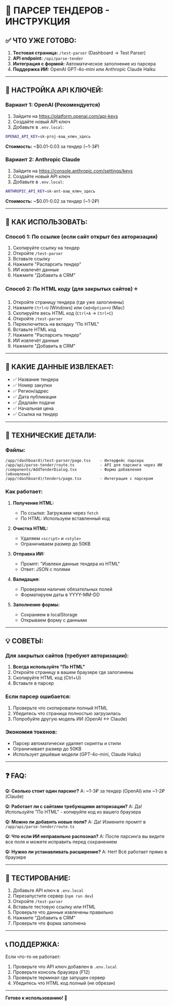 # 🤖 ПАРСЕР ТЕНДЕРОВ - ИНСТРУКЦИЯ

## ✅ ЧТО УЖЕ ГОТОВО:

1. **Тестовая страница:** `/test-parser` (Dashboard → Test Parser)
2. **API endpoint:** `/api/parse-tender`
3. **Интеграция с формой:** Автоматическое заполнение из парсера
4. **Поддержка ИИ:** OpenAI GPT-4o-mini или Anthropic Claude Haiku

---

## 🔑 НАСТРОЙКА API КЛЮЧЕЙ:

### Вариант 1: OpenAI (Рекомендуется)

1. Зайдите на https://platform.openai.com/api-keys
2. Создайте новый API ключ
3. Добавьте в `.env.local`:

```bash
OPENAI_API_KEY=sk-proj-ваш_ключ_здесь
```

**Стоимость:** ~$0.01-0.03 за тендер (~1-3₽)

### Вариант 2: Anthropic Claude

1. Зайдите на https://console.anthropic.com/settings/keys
2. Создайте новый API ключ
3. Добавьте в `.env.local`:

```bash
ANTHROPIC_API_KEY=sk-ant-ваш_ключ_здесь
```

**Стоимость:** ~$0.01-0.02 за тендер (~1-2₽)

---

## 🚀 КАК ИСПОЛЬЗОВАТЬ:

### Способ 1: По ссылке (если сайт открыт без авторизации)

1. Скопируйте ссылку на тендер
2. Откройте `/test-parser`
3. Вставьте ссылку
4. Нажмите "Распарсить тендер"
5. ИИ извлечёт данные
6. Нажмите "Добавить в CRM"

### Способ 2: По HTML коду (для закрытых сайтов) ⭐

1. Откройте страницу тендера (где уже залогинены)
2. Нажмите `Ctrl+U` (Windows) или `Cmd+Option+U` (Mac)
3. Скопируйте весь HTML код (`Ctrl+A` → `Ctrl+C`)
4. Откройте `/test-parser`
5. Переключитесь на вкладку "По HTML"
6. Вставьте HTML код
7. Нажмите "Распарсить тендер"
8. ИИ извлечёт данные
9. Нажмите "Добавить в CRM"

---

## 🎯 КАКИЕ ДАННЫЕ ИЗВЛЕКАЕТ:

- ✅ Название тендера
- ✅ Номер закупки
- ✅ Регион/адрес
- ✅ Дата публикации
- ✅ Дедлайн подачи
- ✅ Начальная цена
- ✅ Ссылка на тендер

---

## 🔧 ТЕХНИЧЕСКИЕ ДЕТАЛИ:

### Файлы:

```
/app/(dashboard)/test-parser/page.tsx    - Интерфейс парсера
/app/api/parse-tender/route.ts           - API для парсинга через ИИ
/components/AddTenderDialog.tsx          - Форма добавления (обновлена)
/app/(dashboard)/tenders/page.tsx        - Интеграция с парсером
```

### Как работает:

1. **Получение HTML:**
   - По ссылке: Загружаем через `fetch`
   - По HTML: Используем вставленный код

2. **Очистка HTML:**
   - Удаляем `<script>` и `<style>`
   - Ограничиваем размер до 50KB

3. **Отправка ИИ:**
   - Промпт: "Извлеки данные тендера из HTML"
   - Ответ: JSON с полями

4. **Валидация:**
   - Проверяем наличие обязательных полей
   - Форматируем даты в YYYY-MM-DD

5. **Заполнение формы:**
   - Сохраняем в localStorage
   - Открываем форму с данными

---

## 💡 СОВЕТЫ:

### Для закрытых сайтов (требуют авторизации):

1. **Всегда используйте "По HTML"**
2. Откройте страницу в вашем браузере где залогинены
3. Скопируйте HTML код (Ctrl+U)
4. Вставьте в парсер

### Если парсер ошибается:

1. Проверьте что скопировали полный HTML
2. Убедитесь что страница полностью загрузилась
3. Попробуйте другую модель ИИ (OpenAI <-> Claude)

### Экономия токенов:

- Парсер автоматически удаляет скрипты и стили
- Ограничивает размер до 50KB
- Использует дешёвые модели (GPT-4o-mini, Claude Haiku)

---

## ❓ FAQ:

**Q: Сколько стоит один парсинг?**
A: ~1-3₽ за тендер (OpenAI) или ~1-2₽ (Claude)

**Q: Работает ли с сайтами требующими авторизации?**
A: Да! Используйте "По HTML" - копируйте код из вашего браузера

**Q: Можно ли добавить новые поля?**
A: Да! Измените промпт в `/app/api/parse-tender/route.ts`

**Q: Что если ИИ неправильно распознал?**
A: После парсинга вы видите все поля и можете исправить перед сохранением

**Q: Нужно ли устанавливать расширение?**
A: Нет! Всё работает прямо в браузере

---

## 🧪 ТЕСТИРОВАНИЕ:

1. Добавьте API ключ в `.env.local`
2. Перезапустите сервер (`npm run dev`)
3. Откройте `/test-parser`
4. Вставьте тестовую ссылку или HTML
5. Проверьте что данные извлечены правильно
6. Нажмите "Добавить в CRM"
7. Проверьте что форма заполнена

---

## 📞 ПОДДЕРЖКА:

Если что-то не работает:
1. Проверьте что API ключ добавлен в `.env.local`
2. Проверьте консоль браузера (F12)
3. Проверьте терминал где запущен сервер
4. Убедитесь что HTML код полный (не обрезан)

---

**Готово к использованию! 🚀**
